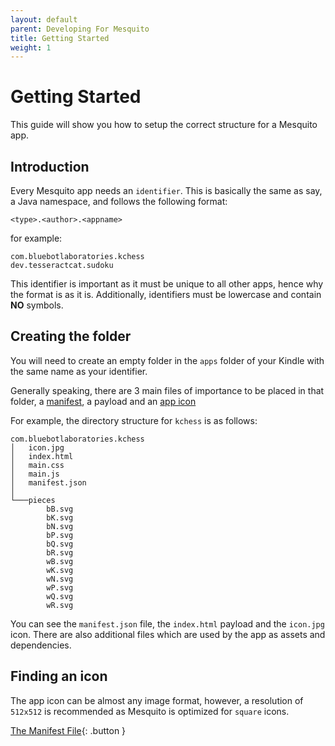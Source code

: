 ```yaml
---
layout: default
parent: Developing For Mesquito
title: Getting Started
weight: 1
---
```


# Getting Started
This guide will show you how to setup the correct structure for a Mesquito app.

## Introduction
Every Mesquito app needs an `identifier`. This is basically the same as say, a Java namespace, and follows the following format:
~~~
<type>.<author>.<appname>
~~~

for example:
~~~
com.bluebotlaboratories.kchess
dev.tesseractcat.sudoku
~~~

This identifier is important as it must be unique to all other apps, hence why the format is as it is. Additionally, identifiers must be lowercase and contain **NO** symbols.

## Creating the folder
You will need to create an empty folder in the `apps` folder of your Kindle with the same name as your identifier.

Generally speaking, there are 3 main files of importance to be placed in that folder, a [manifest](./the-manifest-file.html), a payload and an [app icon](./the-manifest-file.html)

For example, the directory structure for `kchess` is as follows:
~~~
com.bluebotlaboratories.kchess
│   icon.jpg
│   index.html
│   main.css
│   main.js
│   manifest.json
│
└───pieces
        bB.svg
        bK.svg
        bN.svg
        bP.svg
        bQ.svg
        bR.svg
        wB.svg
        wK.svg
        wN.svg
        wP.svg
        wQ.svg
        wR.svg
~~~
You can see the `manifest.json` file, the `index.html` payload and the `icon.jpg` icon. There are also additional files which are used by the app as assets and dependencies.

## Finding an icon
The app icon can be almost any image format, however, a resolution of `512x512` is recommended as Mesquito is optimized for `square` icons.

[The Manifest File](./the-manifest-file.html){: .button }